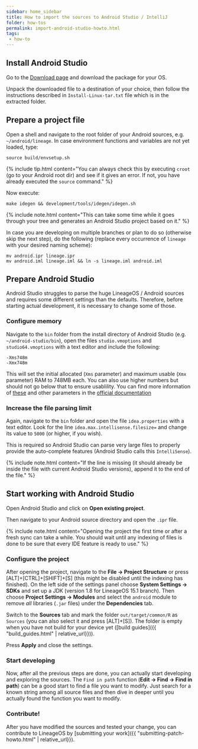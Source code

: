 ```yaml
---
sidebar: home_sidebar
title: How to import the sources to Android Studio / IntelliJ
folder: how-tos
permalink: import-android-studio-howto.html
tags:
 - how-to
---
```


## Install Android Studio

Go to the [Download page](https://developer.android.com/studio/index.html#downloads) and download the package for your OS.

Unpack the downloaded file to a destination of your choice, then follow the instructions described in `Install-Linux-tar.txt` file which is in the extracted folder.


## Prepare a project file

Open a shell and navigate to the root folder of your Android sources, e.g. `~/android/lineage`.
In case environment functions and variables are not yet loaded, type:

```
source build/envsetup.sh
```

{% include tip.html content="You can always check this by executing `croot` (go to your Android root dir) and see if it gives an error. If not, you have already executed the `source` command." %}

Now execute:

```
make idegen && development/tools/idegen/idegen.sh
```

{% include note.html content="This can take some time while it goes through your tree and generates an Android Studio project based on it." %}

In case you are developing on multiple branches or plan to do so (otherwise skip the next step), do the following (replace every occurrence of `lineage` with your desired naming scheme):

```
mv android.ipr lineage.ipr
mv android.iml lineage.iml && ln -s lineage.iml android.iml
```

## Prepare Android Studio

Android Studio struggles to parse the huge LineageOS / Android sources and requires some different settings than the defaults. Therefore, before starting actual development, it is necessary to change some of those.

### Configure memory

Navigate to the `bin` folder from the install directory of Android Studio (e.g. `~/android-studio/bin`), open the files `studio.vmoptions` and `studio64.vmoptions` with a text editor and include the following:

```
-Xms748m
-Xmx748m
```

This will set the initial allocated (`Xms` parameter) and maximum usable (`Xmx` parameter) RAM to 748MB each. You can also use higher numbers but should not go below that to ensure usablility. You can find more information of [these](https://developer.android.com/studio/intro/studio-config.html#adjusting_heap_size) and other parameters in the [official documentation](https://developer.android.com/studio/intro/studio-config.html)

### Increase the file parsing limit

Again, navigate to the `bin` folder and open the file `idea.properties` with a text editor. Look for the line `idea.max.intellisense.filesize=` and change its value to `5000` (or higher, if you wish).

This is required so Android Studio can parse very large files to properly provide the auto-complete features (Android Studio calls this `IntelliSense`).

{% include note.html content="If the line is missing (it should already be inside the file with current Android Studio versions), append it to the end of the file." %}

## Start working with Android Studio

Open Android Studio and click on **Open existing project**.

Then navigate to your Android source directory and open the `.ipr` file.

{% include note.html content="Opening the project the first time or after a fresh sync can take a while. You should wait until any indexing of files is done to be sure that every IDE feature is ready to use." %}

### Configure the project

After opening the project, navigate to the **File -> Project Structure** or press [ALT]+[CTRL]+[SHIFT]+[S] (this might be disabled until the indexing has finished). On the left side of the settings panel choose **System Settings -> SDKs** and set up a JDK (version 1.8 for LineageOS 15.1 branch). Then choose **Project Settings -> Modules** and select the `android` module to remove _all_ libraries (`.jar` files) under the **Dependencies** tab.

Switch to the **Sources** tab and mark the folder `out/target/common/R` as `Sources` (you can also select it and press [ALT]+[S]). The folder is empty when you have not build for your device yet ([build guides]({{ "build_guides.html" | relative_url}})).

Press **Apply** and close the settings.

### Start developing

Now, after all the previous steps are done, you can actually start developing and exploring the sources. The `Find in path` function (**Edit -> Find -> Find in path**) can be a good start to find a file you want to modify. Just search for a known string among all source files and then dive in deeper until you actually found the function you want to modify.

### Contribute!

After you have modified the sources and tested your change, you can contribute to LineageOS by [submitting your work]({{ "submitting-patch-howto.html" | relative_url}}).

